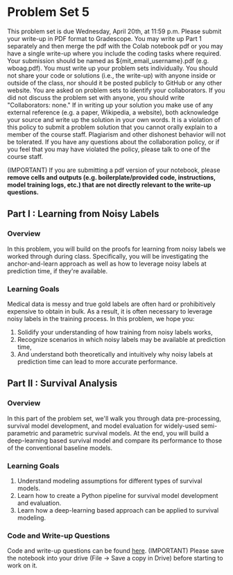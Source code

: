 # Problem Set 5

This problem set is due Wednesday, April 20th, at 11:59 p.m. Please submit your write-up in PDF format to Gradescope. You may write up Part 1 separately and then merge the pdf with the Colab notebook pdf or you may have a single write-up where you include the coding tasks where required. Your submission should be named as ${mit_email_username}.pdf (e.g. wboag.pdf). You must write up your problem sets individually. You should not share your code or solutions (i.e., the write-up) with anyone inside or outside of the class, nor should it be posted publicly to GitHub or any other website. You are asked on problem sets to identify your collaborators. If you did not discuss the problem set with anyone, you should write "Collaborators: none." If in writing up your solution you make use of any external reference (e.g. a paper, Wikipedia, a website), both acknowledge your source and write up the solution in your own words. It is a violation of this policy to submit a problem solution that you cannot orally explain to a member of the course staff. Plagiarism and other dishonest behavior will not be tolerated. If you have any questions about the collaboration policy, or if you feel that you may have violated the policy, please talk to one of the course staff.

(IMPORTANT) If you are submitting a pdf version of your notebook, please **remove cells and outputs (e.g. boilerplate/provided code, instructions, model training logs, etc.) that are not directly relevant to the write-up questions.**

## Part I : Learning from Noisy Labels
### Overview
In this problem, you will build on the proofs for learning from noisy labels we worked through during class. Specifically, you will be investigating the anchor-and-learn approach as well as how to leverage noisy labels at prediction time, if they're available.

### Learning Goals
Medical data is messy and true gold labels are often hard or prohibitively expensive to obtain in bulk. As a result, it is often necessary to leverage noisy labels in the training process. 
In this problem, we hope you:
1) Solidify your understanding of how training from noisy labels works,
2) Recognize scenarios in which noisy labels may be available at prediction time,
3) And understand both theoretically and intuitively why noisy labels at prediction time can lead to more accurate performance.

## Part II : Survival Analysis
### Overview
In this part of the problem set, we'll walk you through data pre-processing, survival model development, and model evaluation for widely-used semi-parametric and parametric survival models. At the end, you will build a deep-learning based survival model and compare its performance to those of the conventional baseline models.
 
### Learning Goals
1. Understand modeling assumptions for different types of survival models.
2. Learn how to create a Python pipeline for survival model development and evaluation.
3. Learn how a deep-learning based approach can be applied to survival modeling.

### Code and Write-up Questions
Code and write-up questions can be found [here](https://colab.research.google.com/drive/1Oc2yRdOqv4BVVMGLXBZ1c0Mdeeio-V-w?usp=sharing). (IMPORTANT) Please save the notebook into your drive (File -> Save a copy in Drive) before starting to work on it.
